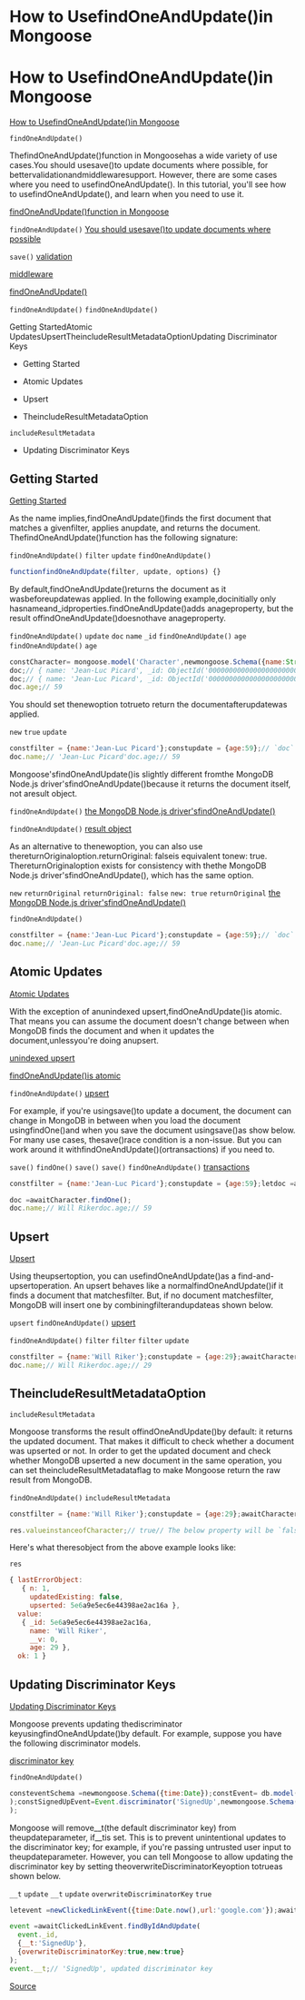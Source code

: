 # How to UsefindOneAndUpdate()in Mongoose


# How to UsefindOneAndUpdate()in Mongoose

[How to UsefindOneAndUpdate()in Mongoose](#how-to-use-code>findoneandupdate()</code>-in-mongoose)

`findOneAndUpdate()`

ThefindOneAndUpdate()function in Mongoosehas a wide variety of use cases.You should usesave()to update documents where possible, for bettervalidationandmiddlewaresupport.
However, there are some cases where you need to usefindOneAndUpdate(). In this tutorial, you'll see how to usefindOneAndUpdate(), and learn when you need to use it.

[findOneAndUpdate()function in Mongoose](../api/query.html#query_Query-findOneAndUpdate)

`findOneAndUpdate()`
[You should usesave()to update documents where possible](https://masteringjs.io/tutorials/mongoose/update)

`save()`
[validation](../validation.html)

[middleware](../middleware.html)

[findOneAndUpdate()](https://masteringjs.io/tutorials/mongoose/findoneandupdate)

`findOneAndUpdate()`
`findOneAndUpdate()`

Getting StartedAtomic UpdatesUpsertTheincludeResultMetadataOptionUpdating Discriminator Keys

- Getting Started

- Atomic Updates

- Upsert

- TheincludeResultMetadataOption

`includeResultMetadata`
- Updating Discriminator Keys


## Getting Started

[Getting Started](#getting-started)


As the name implies,findOneAndUpdate()finds the first document that matches a givenfilter, applies anupdate, and returns the document.
ThefindOneAndUpdate()function has the following signature:

`findOneAndUpdate()`
`filter`
`update`
`findOneAndUpdate()`

```javascript
functionfindOneAndUpdate(filter, update, options) {}
```


By default,findOneAndUpdate()returns the document as it wasbeforeupdatewas applied.
In the following example,docinitially only hasnameand_idproperties.findOneAndUpdate()adds anageproperty, but the result offindOneAndUpdate()doesnothave anageproperty.

`findOneAndUpdate()`
`update`
`doc`
`name`
`_id`
`findOneAndUpdate()`
`age`
`findOneAndUpdate()`
`age`

```javascript
constCharacter= mongoose.model('Character',newmongoose.Schema({name:String,age:Number}));const_id =newmongoose.Types.ObjectId('0'.repeat(24));letdoc =awaitCharacter.create({ _id,name:'Jean-Luc Picard'});
doc;// { name: 'Jean-Luc Picard', _id: ObjectId('000000000000000000000000') }constfilter = {name:'Jean-Luc Picard'};constupdate = {age:59};// The result of `findOneAndUpdate()` is the document _before_ `update` was applieddoc =awaitCharacter.findOneAndUpdate(filter, update);
doc;// { name: 'Jean-Luc Picard', _id: ObjectId('000000000000000000000000') }doc =awaitCharacter.findOne(filter);
doc.age;// 59
```


You should set thenewoption totrueto return the documentafterupdatewas applied.

`new`
`true`
`update`

```javascript
constfilter = {name:'Jean-Luc Picard'};constupdate = {age:59};// `doc` is the document _after_ `update` was applied because of// `new: true`constdoc =awaitCharacter.findOneAndUpdate(filter, update, {new:true});
doc.name;// 'Jean-Luc Picard'doc.age;// 59
```


Mongoose'sfindOneAndUpdate()is slightly different fromthe MongoDB Node.js driver'sfindOneAndUpdate()because it returns the document itself, not aresult object.

`findOneAndUpdate()`
[the MongoDB Node.js driver'sfindOneAndUpdate()](http://mongodb.github.io/node-mongodb-native/3.1/api/Collection.html#findOneAndUpdate)

`findOneAndUpdate()`
[result object](http://mongodb.github.io/node-mongodb-native/3.1/api/Collection.html#~findAndModifyWriteOpResult)


As an alternative to thenewoption, you can also use thereturnOriginaloption.returnOriginal: falseis equivalent tonew: true. ThereturnOriginaloption
exists for consistency with thethe MongoDB Node.js driver'sfindOneAndUpdate(),
which has the same option.

`new`
`returnOriginal`
`returnOriginal: false`
`new: true`
`returnOriginal`
[the MongoDB Node.js driver'sfindOneAndUpdate()](http://mongodb.github.io/node-mongodb-native/3.1/api/Collection.html#findOneAndUpdate)

`findOneAndUpdate()`

```javascript
constfilter = {name:'Jean-Luc Picard'};constupdate = {age:59};// `doc` is the document _after_ `update` was applied because of// `returnOriginal: false`constdoc =awaitCharacter.findOneAndUpdate(filter, update, {returnOriginal:false});
doc.name;// 'Jean-Luc Picard'doc.age;// 59
```


## Atomic Updates

[Atomic Updates](#atomic-updates)


With the exception of anunindexed upsert,findOneAndUpdate()is atomic. That means you can assume the document doesn't change between when MongoDB finds the document and when it updates the document,unlessyou're doing anupsert.

[unindexed upsert](https://www.mongodb.com/docs/manual/reference/method/db.collection.findAndModify/#upsert-with-unique-index)

[findOneAndUpdate()is atomic](https://www.mongodb.com/docs/manual/core/write-operations-atomicity/#atomicity)

`findOneAndUpdate()`
[upsert](#upsert)


For example, if you're usingsave()to update a document, the document can change in MongoDB in between when you load the document usingfindOne()and when you save the document usingsave()as show below. For many use cases, thesave()race condition is a non-issue. But you can work around it withfindOneAndUpdate()(ortransactions) if you need to.

`save()`
`findOne()`
`save()`
`save()`
`findOneAndUpdate()`
[transactions](../transactions.html)


```javascript
constfilter = {name:'Jean-Luc Picard'};constupdate = {age:59};letdoc =awaitCharacter.findOne({name:'Jean-Luc Picard'});// Document changed in MongoDB, but not in MongooseawaitCharacter.updateOne(filter, {name:'Will Riker'});// This will update `doc` age to `59`, even though the doc changed.doc.age= update.age;awaitdoc.save();

doc =awaitCharacter.findOne();
doc.name;// Will Rikerdoc.age;// 59
```


## Upsert

[Upsert](#upsert)


Using theupsertoption, you can usefindOneAndUpdate()as a find-and-upsertoperation. An upsert behaves like a normalfindOneAndUpdate()if it finds a document that matchesfilter. But, if no document matchesfilter, MongoDB will insert one by combiningfilterandupdateas shown below.

`upsert`
`findOneAndUpdate()`
[upsert](https://www.mongodb.com/docs/manual/reference/method/db.collection.update/#db.collection.update)

`findOneAndUpdate()`
`filter`
`filter`
`filter`
`update`

```javascript
constfilter = {name:'Will Riker'};constupdate = {age:29};awaitCharacter.countDocuments(filter);// 0constdoc =awaitCharacter.findOneAndUpdate(filter, update, {new:true,upsert:true// Make this update into an upsert});
doc.name;// Will Rikerdoc.age;// 29
```


## TheincludeResultMetadataOption

`includeResultMetadata`

Mongoose transforms the result offindOneAndUpdate()by default: it
returns the updated document. That makes it difficult to check whether
a document was upserted or not. In order to get the updated document
and check whether MongoDB upserted a new document in the same operation,
you can set theincludeResultMetadataflag to make Mongoose return the raw result
from MongoDB.

`findOneAndUpdate()`
`includeResultMetadata`

```javascript
constfilter = {name:'Will Riker'};constupdate = {age:29};awaitCharacter.countDocuments(filter);// 0constres =awaitCharacter.findOneAndUpdate(filter, update, {new:true,upsert:true,// Return additional properties about the operation, not just the documentincludeResultMetadata:true});

res.valueinstanceofCharacter;// true// The below property will be `false` if MongoDB upserted a new// document, and `true` if MongoDB updated an existing object.res.lastErrorObject.updatedExisting;// false
```


Here's what theresobject from the above example looks like:

`res`

```javascript
{ lastErrorObject:
   { n: 1,
     updatedExisting: false,
     upserted: 5e6a9e5ec6e44398ae2ac16a },
  value:
   { _id: 5e6a9e5ec6e44398ae2ac16a,
     name: 'Will Riker',
     __v: 0,
     age: 29 },
  ok: 1 }
```


## Updating Discriminator Keys

[Updating Discriminator Keys](#updating-discriminator-keys)


Mongoose prevents updating thediscriminator keyusingfindOneAndUpdate()by default.
For example, suppose you have the following discriminator models.

[discriminator key](../discriminators.html#discriminator-keys)

`findOneAndUpdate()`

```javascript
consteventSchema =newmongoose.Schema({time:Date});constEvent= db.model('Event', eventSchema);constClickedLinkEvent=Event.discriminator('ClickedLink',newmongoose.Schema({url:String})
);constSignedUpEvent=Event.discriminator('SignedUp',newmongoose.Schema({username:String})
);
```


Mongoose will remove__t(the default discriminator key) from theupdateparameter, if__tis set.
This is to prevent unintentional updates to the discriminator key; for example, if you're passing untrusted user input to theupdateparameter.
However, you can tell Mongoose to allow updating the discriminator key by setting theoverwriteDiscriminatorKeyoption totrueas shown below.

`__t`
`update`
`__t`
`update`
`overwriteDiscriminatorKey`
`true`

```javascript
letevent =newClickedLinkEvent({time:Date.now(),url:'google.com'});awaitevent.save();

event =awaitClickedLinkEvent.findByIdAndUpdate(
  event._id,
  {__t:'SignedUp'},
  {overwriteDiscriminatorKey:true,new:true}
);
event.__t;// 'SignedUp', updated discriminator key
```


[Source](https://mongoosejs.com/docs/tutorials/findoneandupdate.html)